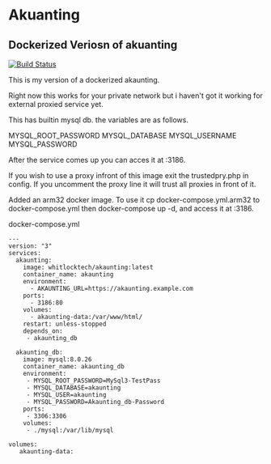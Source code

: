 # Akuanting
## Dockerized Veriosn of akuanting

[![Build Status](https://gitlab.com/whitlocktech/akaunting/badges/main/pipeline.svg)](https://gitlab.com/whitlocktech/akaunting/-/commits/main)

This is my version of a dockerized akaunting.

Right now this works for your private network but i haven't
got it working for external proxied service yet.

This has builtin mysql db. the variables are as follows.

MYSQL_ROOT_PASSWORD
MYSQL_DATABASE
MYSQL_USERNAME
MYSQL_PASSWORD

After the service comes up you can acces it at :3186.

If you wish to use a proxy infront of this image exit the trustedpry.php in config. If you uncomment the proxy line it will trust all proxies in front of it.

Added an arm32 docker image. To use it cp docker-compose.yml.arm32 to docker-compose.yml then docker-compose up -d, and access it at :3186.

docker-compose.yml

```
---
version: "3"
services:
  akaunting:
    image: whitlocktech/akaunting:latest
    container_name: akaunting
    environment:
      - AKAUNTING_URL=https://akaunting.example.com
    ports:
      - 3186:80
    volumes:
      - akaunting-data:/var/www/html/    
    restart: unless-stopped
    depends_on: 
     - akaunting_db

  akaunting_db:
    image: mysql:8.0.26
    container_name: akaunting_db
    environment:
     - MYSQL_ROOT_PASSWORD=MySql3-TestPass
     - MYSQL_DATABASE=akaunting
     - MYSQL_USER=akaunting
     - MYSQL_PASSWORD=Akaunting_db-Password
    ports:
     - 3306:3306
    volumes:
     - ./mysql:/var/lib/mysql

volumes:
   akaunting-data:
   

```

